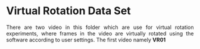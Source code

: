 # Virtual Rotation Data Set
<p align="justify">
  There are two video in this folder which are use for virtual rotation experiments, where frames in the video are virtually rotated using the software according to user settings. The first video namely <b>VR01</b>
</p>
